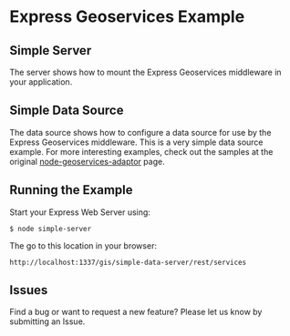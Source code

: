 Express Geoservices Example
===========================

## Simple Server
The server shows how to mount the Express Geoservices middleware in your application.

## Simple Data Source
The data source shows how to configure a data source for use by the Express Geoservices middleware. This is a very simple data source example. For more interesting examples, check out the samples at the original [node-geoservices-adaptor](https://github.com/Esri/node-geoservices-adaptor) page.

## Running the Example
Start your Express Web Server using: 
```
$ node simple-server
```
The go to this location in your browser:
```
http://localhost:1337/gis/simple-data-server/rest/services
```

## Issues

Find a bug or want to request a new feature?  Please let us know by submitting an Issue.

